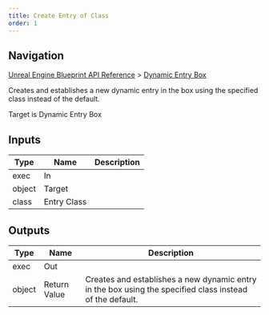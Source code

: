 ```yaml
---
title: Create Entry of Class
order: 1
---
```

## Navigation

[Unreal Engine Blueprint API Reference](https://dev.epicgames.com/documentation/en-us/unreal-engine/BlueprintAPI) > [Dynamic Entry Box](https://dev.epicgames.com/documentation/en-us/unreal-engine/BlueprintAPI/DynamicEntryBox)

Creates and establishes a new dynamic entry in the box using the specified class instead of the default.

Target is Dynamic Entry Box

## Inputs

| Type | Name | Description |
| --- | --- | --- |
| exec | In |  |
| object | Target |  |
| class | Entry Class |  |

## Outputs

| Type | Name | Description |
| --- | --- | --- |
| exec | Out |  |
| object | Return Value | Creates and establishes a new dynamic entry in the box using the specified class instead of the default. |
